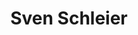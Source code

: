---
chapter_leader: ''
company: ''
facebook: ''
image: https://pbs.twimg.com/profile_images/848871453906747392/XbBDTeib_400x400.jpg
job_title: Principal Security Consultant
linkedin: https://www.linkedin.com/in/sven-schleier-98259194/
notes: ''
project_leader:
- OWASP Mobile Security Testing Guide
sessions:
- Agile Practices for Security Teams
- Secrets Management
- Securing the CI Pipeline
- ZAP working session - automation
- Describe different ways of implementing TM in agile organisations
- How to scale Threat Modeling
status: add-details
title: Sven Schleier
travel_from: Singapore
twitter: bsd_daemon
type: participant
website: ''
---